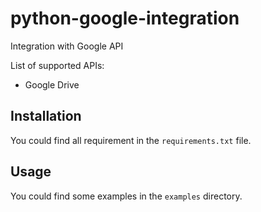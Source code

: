 # python-google-integration
Integration with Google API

List of supported APIs:

* Google Drive

## Installation

You could find all requirement in the `requirements.txt` file.

## Usage

You could find some examples in the `examples` directory.